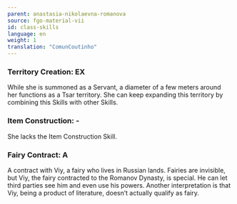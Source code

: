 ```yaml
---
parent: anastasia-nikolaevna-romanova
source: fgo-material-vii
id: class-skills
language: en
weight: 1
translation: "ComunCoutinho"
---
```


### Territory Creation: EX

While she is summoned as a Servant, a diameter of a few meters around her functions as a Tsar territory.
She can keep expanding this territory by combining this Skills with other Skills.

### Item Construction: -

She lacks the Item Construction Skill.

### Fairy Contract: A

A contract with Viy, a fairy who lives in Russian lands.
Fairies are invisible, but Viy, the fairy contracted to the Romanov Dynasty, is special. He can let third parties see him and even use his powers.
Another interpretation is that Viy, being a product of literature, doesn’t actually qualify as fairy.
